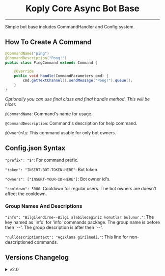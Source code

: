 <h1 align="center"> Koply Core Async Bot Base </h1>
<hr>
Simple bot base includes CommandHandler and Config system.

## How To Create A Command
```java
@CommandName("ping")
@CommandDescription("Pong!")
public class PingCommand extends Command {

    @Override
    public void handle(CommandParameters cmd) {
        cmd.getTextChannel().sendMessage("Pong!").queue();
    }
}
```
_Optionally you can use final class and final handle method. This will be nicer._

`@CommandName`: Command's name for usage. 

`@CommandDescription`: Command's description for help command.

`@OwnerOnly`: This command usable for only bot owners.

## Config.json Syntax

`"prefix": "$"`: For command prefix.

`"token": "INSERT-BOT-TOKEN-HERE"`: Bot token.

`"owners": ["INSERT-YOUR-ID-HERE"]`: Bot owner id's.

`"cooldown": 5000`: Cooldown for regular users. The bot owners are doesn't affect the cooldown.

### Group Names And Descriptions

`"info": "Bilgilendirme--Bilgi alabileceğiniz komutlar bulunur."`: The key named as 'info' for 'info' commands package. The group name is before then '--'. The group description is after then '--'.

`"nulldescriptiontext": "Açıklama girilmedi."`: This line for non-descriptioned commands.

## Versions Changelog

<details>
  <summary>v2.0</summary>
    <p> * Added file database (json) system.<br>
        * Fixing some bugs.</p>
</details>




